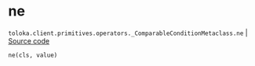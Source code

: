 # ne
`toloka.client.primitives.operators._ComparableConditionMetaclass.ne` | [Source code](https://github.com/Toloka/toloka-kit/blob/v1.2.3/src/client/primitives/operators.py#L154)

```python
ne(cls, value)
```

